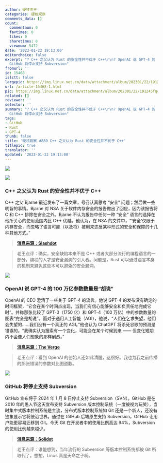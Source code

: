 ```yaml
---
author: 硬核老王
categories: 硬核观察
comments_data: []
count:
  commentnum: 0
  favtimes: 0
  likes: 0
  sharetimes: 0
  viewnum: 5472
date: '2023-01-22 19:13:00'
editorchoice: false
excerpt: "? C++ 之父认为 Rust 的安全性并不优于 C++\r\n? OpenAI 说 GPT-4 的 100 万亿参数数量是“胡说”\r\n?
  GitHub 将停止支持 Subversion"
fromurl: ''
id: 15468
islctt: false
largepic: https://img.linux.net.cn/data/attachment/album/202301/22/191245fqcttd069qqcu4qk.jpg
url: /article-15468-1.html
pic: https://img.linux.net.cn/data/attachment/album/202301/22/191245fqcttd069qqcu4qk.jpg.thumb.jpg
related: []
reviewer: ''
selector: ''
summary: "? C++ 之父认为 Rust 的安全性并不优于 C++\r\n? OpenAI 说 GPT-4 的 100 万亿参数数量是“胡说”\r\n?
  GitHub 将停止支持 Subversion"
tags:
- GitHub
- Rust
- GPT-4
thumb: false
title: '硬核观察 #889 C++ 之父认为 Rust 的安全性并不优于 C++'
titlepic: true
translator: ''
updated: '2023-01-22 19:13:00'
---
```


![](https://img.linux.net.cn/data/attachment/album/202301/22/191245fqcttd069qqcu4qk.jpg)


![](https://img.linux.net.cn/data/attachment/album/202301/22/191252mzfbfb3wqsbcxcok.jpg)


### C++ 之父认为 Rust 的安全性并不优于 C++


C++ 之父 Bjarne 最近发布了一篇文章，号召认真思考 “安全” 问题；然后做一些明智的事情。Bjarne 对 NSA 关于软件内存安全的报告做出了回应，因为该报告将 C 和 C++ 排除在安全之外。Bjarne 不认为报告中任何一种 “安全” 语言的选择在他所关心的使用范围内比 C++ 优越。他认为，在 NSA 的文件中，“‘安全’仅限于内存安全，而忽略了语言可能（以及将）被用来违反某种形式的安全和保障的十几种其他方式。”



> 
> **[消息来源：Slashdot](https://developers.slashdot.org/story/23/01/21/0526236/rust-safety-is-not-superior-to-c-bjarne-stroustrup-says)**
> 
> 
> 



> 
> 老王点评：确实，安全缺陷本来不是 C++ 或者大部分流行的编程语言的一部分，编程的人才是安全漏洞的引入者。问题是，Rust 可以通过语言本身的机制来避免这些本可以避免的安全漏洞。
> 
> 
> 


![](https://img.linux.net.cn/data/attachment/album/202301/22/191301mux4wv5p3vq9qoq8.jpg)


### OpenAI 说 GPT-4 的 100 万亿参数数量是“胡说”


OpenAI 的 CEO 澄清了一些关于 GPT-4 的流言。他说 GPT-4 的发布没有确定的时间框架，“它会在某个时间点出现，当我们有信心能够安全和负责任地完成它时”。并称那张比较了 GPT-3（1750 亿）和 GPT-4（100 万亿）中的参数数量的图表“完全是胡说”。而对于通用人工智能（AGI），他说，“人们在乞求失望，他们会失望的……我们没有一个真正的 AGI。”他也认为 ChatGPT 将杀死谷歌的预测是错误的，“我确实认为搜索有一个变化，可能会在某个时候到来 —— 但变化短期内不会像人们想象的那样剧烈。”



> 
> **[消息来源：The Verge](https://www.theverge.com/23560328/openai-gpt-4-rumor-release-date-sam-altman-interview)**
> 
> 
> 



> 
> 老王点评：看到 OpenAI 的创始人还如此清醒，这很好。我也为我之前传播的那张错误的参数对比图道歉。
> 
> 
> 


![](https://img.linux.net.cn/data/attachment/album/202301/22/191317qemtd11chelpdmhp.jpg)


### GitHub 将停止支持 Subversion


GitHub 宣布将于 2024 年 1 月 8 日停止支持 Subversion（SVN）。GitHub 是在 2010 年的愚人节这天宣布支持 Subversion 版本控制系统（一度被视为玩笑），当时集中式版本控制系统是主流，分布式版本控制系统如 Git 还是一个新人，还没有迹象显示它将统治世界。通过在 GitHub 后端原生支持 Subversion，GitHub 让用户能更容易迁移到 Git。今天 Git 在开发者中的使用比例高达 94%，Subversion 的使用比例越来越少。



> 
> **[消息来源：Solidot](https://www.solidot.org/story?sid=73939)**
> 
> 
> 



> 
> 老王点评：谁能想到，当年流行的 Subversion 等版本控制系统都被 Git 所取代了。想想，Linus 真是天命之子啊。
> 
> 
>